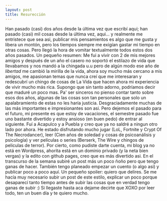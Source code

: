```yaml
---
layout: post
title: Resurección
---
```


Han pasado (casi) dos años desde la última vez que escribí aqui; han pasado (casi)
mil cosas desde la última vez, aqui... y realmente me entristece que sea asi, publicar mis pensamientos
es algo que me gusta y libera un montón, pero los tiempos siempre me exigían gastar mi tiempo
en otras cosas.
Pero llegó la hora de vomitar textualmente todos estos dos años pasados.
Un pequeño resumen: Me fui a vivir con 2 de mis mejores amigos y después de un año el casero
no soportó el estilazo de vida que llevabamos y nos mandó a la chingada u.u pero de algún modo
ese año de _libertad_ me cambió la mirilla de la vida, ahora soy mucho más cercano a mis amigos,
me apasionan temas que nunca creí que me interesaran y redescubrí un chingo de cosas de La Vida que
hacen ahora mi experiencia de vivir mucho más rica. 
Supongo que sin tanto adorno, podríamos decir que maduré un poco mas.
Pa' ser sinceros no pienso contar tanto sobre esos dos años, algunas de las cosas son tan personales que
solo un apalabramiento de estas no les haría justicia. Desgraciadamente muchas de las más importantes e
impresionantes son asi. 
Pero dejemos el pasado para el futuro, mi presente es que estoy de vacaciones, el semestre
pasado fue uno bastante divertido y estoy ansioso (en buen pedo) de entrar al siguiente. Fuí a Acapulco
y a Puebla y creo que ya no saldré a ningun otro lado por ahora. He estado disfrutando mucho jugar (LoL, Fortnite
y Crypt Of The Necrodancer), leer (Cien años de soledad y cosas de psicoanálisis y psicología) y ver películas
o series (Berserk, The Wire y chingos de peliculas de terror).
Por cierto, como pudiste darte cuenta, mi blog ya no está en Wordpress, ahorita está en un dominio privado
(y la neta bien vergas) y la edito con github pages, creo que es más divertido asi. En el transcurso
de la semana subiré un post más un poco ñoño pero que tengo ganas de hacer. También tengo planeado
empezar un cuento (o algo asi) y publicar poco a poco aquí. Un pequeño spoiler: quiero que delires. 
Se me hacía muy necesario subir un post de este estilo, explicar un poco porque desaparecí tanto tiempo
antes de subir las cosas que en verdad tengo ganas de subir :)
Si llegaste hasta aca dejame decirte que XOXO por leer todo, ten un buen día y te quiero mucho.


